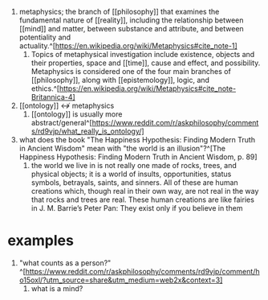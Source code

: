 1. metaphysics; the branch of [[philosophy]] that examines the fundamental nature of [[reality]], including the relationship between [[mind]] and matter, between substance and attribute, and between potentiality and actuality.^[https://en.wikipedia.org/wiki/Metaphysics#cite_note-1]
	1. Topics of metaphysical investigation include existence, objects and their properties, space and [[time]], cause and effect, and possibility. Metaphysics is considered one of the four main branches of [[philosophy]], along with [[epistemology]], logic, and ethics.^[https://en.wikipedia.org/wiki/Metaphysics#cite_note-Britannica-4]
2. [[ontology]] ↮ metaphysics
	1. [[ontology]] is usually more abstract/general^[https://www.reddit.com/r/askphilosophy/comments/rd9vjp/what_really_is_ontology/]
2. what does the book "The Happiness Hypothesis: Finding Modern Truth in Ancient Wisdom" mean with "the world is an illusion"?^[The Happiness Hypothesis: Finding Modern Truth in Ancient Wisdom, p. 89]
	1. the world we live in is not really one made of rocks, trees, and physical objects; it is a world of insults, opportunities, status symbols, betrayals, saints, and sinners. All of these are human creations which, though real in their own way, are not real in the way that rocks and trees are real. These human creations are like fairies in J. M. Barrie’s Peter Pan: They exist only if you believe in them

# examples
1.  "what counts as a person?" ^[https://www.reddit.com/r/askphilosophy/comments/rd9vjp/comment/ho15oxl/?utm_source=share&utm_medium=web2x&context=3]
	1. what is a mind?